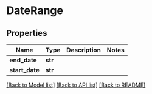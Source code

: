 # DateRange

## Properties
Name | Type | Description | Notes
------------ | ------------- | ------------- | -------------
**end_date** | **str** |  | 
**start_date** | **str** |  | 

[[Back to Model list]](../README.md#documentation-for-models) [[Back to API list]](../README.md#documentation-for-api-endpoints) [[Back to README]](../README.md)

